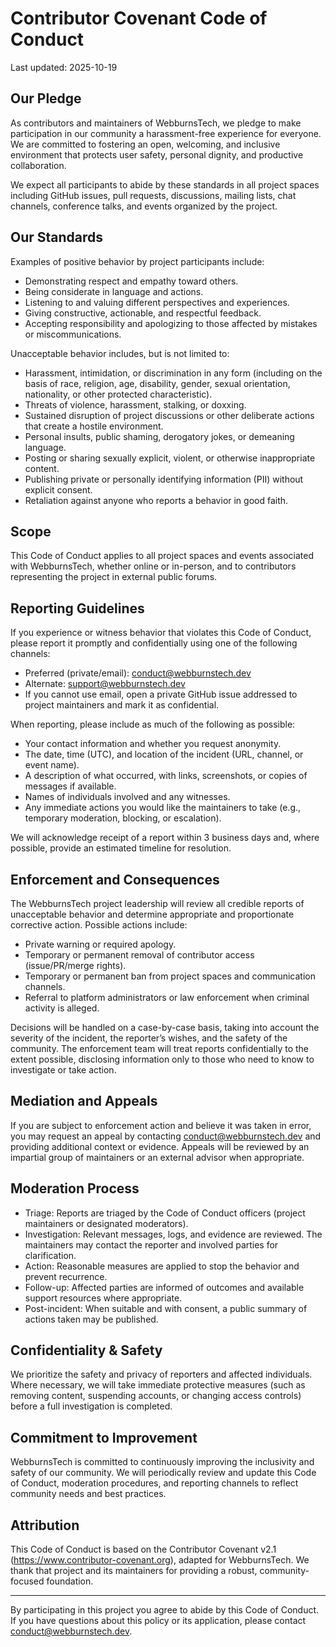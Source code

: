 # Contributor Covenant Code of Conduct

Last updated: 2025-10-19

## Our Pledge

As contributors and maintainers of WebburnsTech, we pledge to make participation in our community a harassment-free experience for everyone. We are committed to fostering an open, welcoming, and inclusive environment that protects user safety, personal dignity, and productive collaboration.

We expect all participants to abide by these standards in all project spaces including GitHub issues, pull requests, discussions, mailing lists, chat channels, conference talks, and events organized by the project.

## Our Standards

Examples of positive behavior by project participants include:

- Demonstrating respect and empathy toward others.
- Being considerate in language and actions.
- Listening to and valuing different perspectives and experiences.
- Giving constructive, actionable, and respectful feedback.
- Accepting responsibility and apologizing to those affected by mistakes or miscommunications.

Unacceptable behavior includes, but is not limited to:

- Harassment, intimidation, or discrimination in any form (including on the basis of race, religion, age, disability, gender, sexual orientation, nationality, or other protected characteristic).
- Threats of violence, harassment, stalking, or doxxing.
- Sustained disruption of project discussions or other deliberate actions that create a hostile environment.
- Personal insults, public shaming, derogatory jokes, or demeaning language.
- Posting or sharing sexually explicit, violent, or otherwise inappropriate content.
- Publishing private or personally identifying information (PII) without explicit consent.
- Retaliation against anyone who reports a behavior in good faith.

## Scope

This Code of Conduct applies to all project spaces and events associated with WebburnsTech, whether online or in-person, and to contributors representing the project in external public forums.

## Reporting Guidelines

If you experience or witness behavior that violates this Code of Conduct, please report it promptly and confidentially using one of the following channels:

- Preferred (private/email): conduct@webburnstech.dev
- Alternate: support@webburnstech.dev
- If you cannot use email, open a private GitHub issue addressed to project maintainers and mark it as confidential.

When reporting, please include as much of the following as possible:

- Your contact information and whether you request anonymity.
- The date, time (UTC), and location of the incident (URL, channel, or event name).
- A description of what occurred, with links, screenshots, or copies of messages if available.
- Names of individuals involved and any witnesses.
- Any immediate actions you would like the maintainers to take (e.g., temporary moderation, blocking, or escalation).

We will acknowledge receipt of a report within 3 business days and, where possible, provide an estimated timeline for resolution.

## Enforcement and Consequences

The WebburnsTech project leadership will review all credible reports of unacceptable behavior and determine appropriate and proportionate corrective action. Possible actions include:

- Private warning or required apology.
- Temporary or permanent removal of contributor access (issue/PR/merge rights).
- Temporary or permanent ban from project spaces and communication channels.
- Referral to platform administrators or law enforcement when criminal activity is alleged.

Decisions will be handled on a case-by-case basis, taking into account the severity of the incident, the reporter’s wishes, and the safety of the community. The enforcement team will treat reports confidentially to the extent possible, disclosing information only to those who need to know to investigate or take action.

## Mediation and Appeals

If you are subject to enforcement action and believe it was taken in error, you may request an appeal by contacting conduct@webburnstech.dev and providing additional context or evidence. Appeals will be reviewed by an impartial group of maintainers or an external advisor when appropriate.

## Moderation Process

- Triage: Reports are triaged by the Code of Conduct officers (project maintainers or designated moderators).
- Investigation: Relevant messages, logs, and evidence are reviewed. The maintainers may contact the reporter and involved parties for clarification.
- Action: Reasonable measures are applied to stop the behavior and prevent recurrence.
- Follow-up: Affected parties are informed of outcomes and available support resources where appropriate.
- Post-incident: When suitable and with consent, a public summary of actions taken may be published.

## Confidentiality & Safety

We prioritize the safety and privacy of reporters and affected individuals. Where necessary, we will take immediate protective measures (such as removing content, suspending accounts, or changing access controls) before a full investigation is completed.

## Commitment to Improvement

WebburnsTech is committed to continuously improving the inclusivity and safety of our community. We will periodically review and update this Code of Conduct, moderation procedures, and reporting channels to reflect community needs and best practices.

## Attribution

This Code of Conduct is based on the Contributor Covenant v2.1 (https://www.contributor-covenant.org), adapted for WebburnsTech. We thank that project and its maintainers for providing a robust, community-focused foundation.

---

By participating in this project you agree to abide by this Code of Conduct. If you have questions about this policy or its application, please contact conduct@webburnstech.dev.
